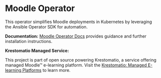 # Moodle Operator

This operator simplifies Moodle deployments in Kubernetes by leveraging the Ansible Operator SDK for automation.

**Documentation:** [Moodle Operator Docs](https://krestomatio.com/docs/moodle-operator) provides guidance and further installation instructions.

**Krestomatio Managed Service:**

This project is part of open source powering Krestomatio, a service offering managed Moodle™ e-learning platform. Visit the [Krestomatio: Managed E-learning Platforms](https://krestomatio.com) to learn more.
